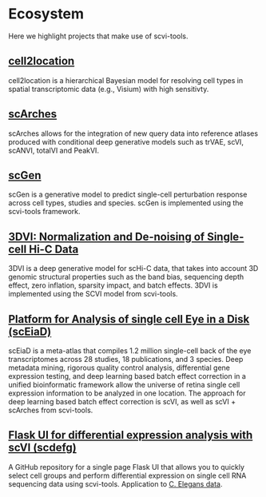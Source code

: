 # Ecosystem

Here we highlight projects that make use of scvi-tools.

## [cell2location](https://cell2location.readthedocs.io/en/latest/)
cell2location is a hierarchical Bayesian model for resolving cell types in spatial transcriptomic data (e.g., Visium) with high sensitivty. 

## [scArches](https://scarches.readthedocs.io/en/latest/)
scArches allows for the integration of new query data into reference atlases produced with conditional deep generative models such as trVAE, scVI, scANVI, totalVI and PeakVI.

## [scGen](https://github.com/theislab/scgen/)
scGen is a generative model to predict single-cell perturbation response across cell types, studies and species. scGen is implemented using the scvi-tools framework.

## [3DVI: Normalization and De-noising of Single-cell Hi-C Data](https://github.com/yezhengSTAT/3DVI)
3DVI is a deep generative model for scHi-C data, that takes into account 3D genomic structural properties such as the band bias, sequencing depth effect, zero inflation, sparsity impact, and batch effects. 3DVI is implemented using the SCVI model from scvi-tools.

## [Platform for Analysis of single cell Eye in a Disk (scEiaD)](https://plae.nei.nih.gov/)
scEiaD is a meta-atlas that compiles 1.2 million single-cell back of the eye transcriptomes across 28 studies, 18 publications, and 3 species. Deep metadata mining, rigorous quality control analysis, differential gene expression testing, and deep learning based batch effect correction in a unified bioinformatic framework allow the universe of retina single cell expression information to be analyzed in one location. The approach for deep learning based batch effect correction is scVI, as well as scVI + scArches from scvi-tools.

## [Flask UI for differential expression analysis with scVI (scdefg)](https://github.com/Munfred/scdefg)
A GitHub repository for a single page Flask UI that allows you to quickly select cell groups and perform differential expression on single cell RNA sequencing data using scvi-tools. Application to [C. Elegans data](https://cengen-de.textpressolab.com/).
